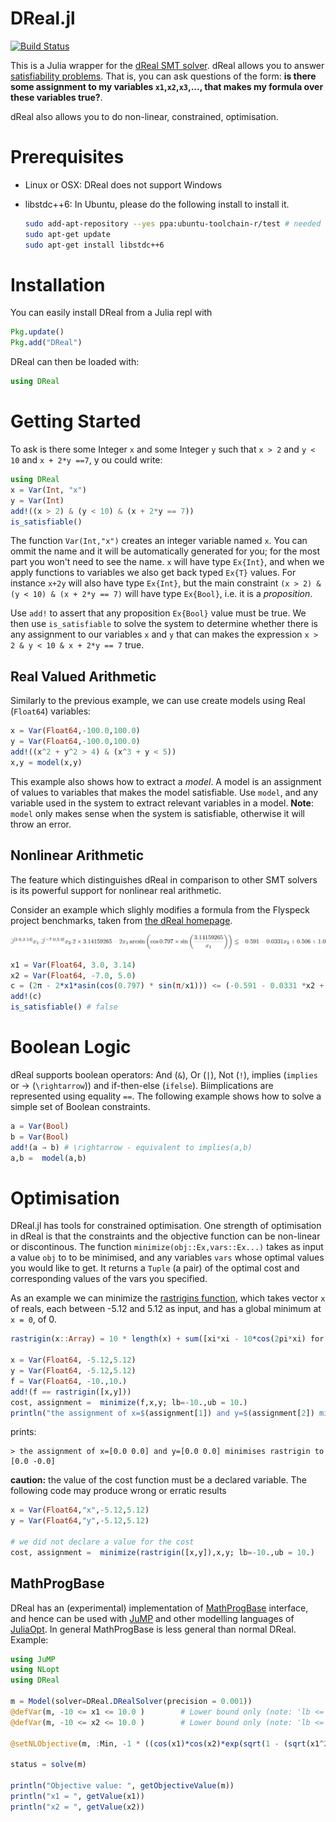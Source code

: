 # DReal.jl

[![Build Status](https://travis-ci.org/dreal/DReal.jl.svg?branch=master)](https://travis-ci.org/dreal/DReal.jl)

This is a Julia wrapper for the [dReal SMT solver](https://dreal.github.io/).
dReal allows you to answer [satisfiability problems](http://en.wikipedia.org/wiki/Satisfiability_modulo_theories).  That is, you can ask questions of the form: __is there some assignment to my variables `x1`,`x2`,`x3`,..., that makes my formula over these variables true?__.

dReal also allows you to do non-linear, constrained, optimisation.

# Prerequisites
 - Linux or OSX: DReal does not support Windows
 - libstdc++6: In Ubuntu, please do the following install to install it.

    ```bash
    sudo add-apt-repository --yes ppa:ubuntu-toolchain-r/test # needed for 12.04
    sudo apt-get update
    sudo apt-get install libstdc++6
    ```

# Installation
You can easily install DReal from a Julia repl with

```julia
Pkg.update()
Pkg.add("DReal")
```

DReal can then be loaded with:

```julia
using DReal
```

# Getting Started

To ask is there some Integer `x` and some Integer `y` such that `x > 2` and `y < 10` and `x + 2*y ==7`, y ou could write:

```julia
using DReal
x = Var(Int, "x")
y = Var(Int)
add!((x > 2) & (y < 10) & (x + 2*y == 7))
is_satisfiable()
```

The function `Var(Int,"x")` creates an integer variable named `x`.  You can ommit the name and it will be automatically generated for you; for the most part you won't need to see the name.  `x` will have type `Ex{Int}`, and when we apply functions to variables we also get back typed `Ex{T}` values.  For instance `x+2y` will also have type `Ex{Int}`, but the main constraint `(x > 2) & (y < 10) & (x + 2*y == 7)` will have type `Ex{Bool}`, i.e. it is a *proposition*.

Use `add!` to assert that any proposition `Ex{Bool}` value must be true. We then use `is_satisfiable` to solve the system to determine whether there is any assignment to our variables `x` and `y` that can makes the expression `x > 2 & y < 10 & x + 2*y == 7` true.

## Real Valued Arithmetic

Similarly to the previous example, we can use create models using Real (`Float64`) variables:

```julia
x = Var(Float64,-100.0,100.0)
y = Var(Float64,-100.0,100.0)
add!((x^2 + y^2 > 4) & (x^3 + y < 5))
x,y = model(x,y)
```

This example also shows how to extract a *model*. A model is an assignment of  values to variables that makes the model satisfiable.  Use `model`, and any variable used in the system to extract relevant variables in a model.  __Note__: `model` only makes sense when the system is satisfiable, otherwise it will throw an error.

## Nonlinear Arithmetic

The feature which distinguishes dReal in comparison to other SMT solvers is its powerful support for nonlinear real arithmetic.

Consider an example which slighly modifies a formula from the Flyspeck project benchmarks, taken from [the dReal homepage](http://dreal.github.io/).

![flyspeckimage](images/eq.png?raw=true)

```julia
x1 = Var(Float64, 3.0, 3.14)
x2 = Var(Float64, -7.0, 5.0)
c = (2π - 2*x1*asin(cos(0.797) * sin(π/x1))) <= (-0.591 - 0.0331 *x2 + 0.506 + 1.0)
add!(c)
is_satisfiable() # false
```

# Boolean Logic

dReal supports boolean operators: And (`&`), Or (`|`), Not (`!`), implies (`implies` or → (`\rightarrow`))   and if-then-else (`ifelse`).  Bi­implications are
represented using equality `==`.  The following example shows how to solve a simple set of Boolean constraints.

```julia
a = Var(Bool)
b = Var(Bool)
add!(a → b) # \rightarrow - equivalent to implies(a,b)
a,b =  model(a,b)
```

<!-- # Universal Quantification with `ForAll`

DReal has experimental support for combinations of universal and existential quantification.  A universally quantified variable is created using `ForallVar` instead of `Var`.  For example, we can use `Forall` to do a synthesize a simple function.  The following example looks for a binary function `f` in a function space (parameterised by a variable `d`) such that for all inputs `x` and `y`, f(x,y) is greater than `5.0`.

```julia
using DReal

b = ForallVar(global_context(), Float64)
c = ForallVar(global_context(), Float64)
d = Var(Float64,-10., 10.)

f(x,y) = (x + y)*d + 6

add!(f(b,c) > 5.0)
@show is_satisfiable()
@show model(d)
``` -->


# Optimisation

DReal.jl has tools for constrained optimisation.  One strength of optimisation in dReal is that the constraints and the objective function can be non-linear or discontinous.  The function `minimize(obj::Ex,vars::Ex...)` takes as input a value `obj` to to be minimised, and any variables `vars` whose optimal values you would like to get.  It returns a `Tuple` (a pair) of the optimal cost and corresponding values of the vars you specified.

As an example we can minimize the [rastrigins function](http://en.wikipedia.org/wiki/Rastrigin_function), which takes vector `x` of reals, each between -5.12 and 5.12  as input, and has a global minimum at `x = 0`, of 0.

```julia
rastrigin(x::Array) = 10 * length(x) + sum([xi*xi - 10*cos(2pi*xi) for xi in x])

x = Var(Float64, -5.12,5.12)
y = Var(Float64, -5.12,5.12)
f = Var(Float64, -10.,10.)
add!(f == rastrigin([x,y]))
cost, assignment =  minimize(f,x,y; lb=-10.,ub = 10.)
println("the assignment of x=$(assignment[1]) and y=$(assignment[2]) minimises rastrigin to $cost")
```

prints:

```
> the assignment of x=[0.0 0.0] and y=[0.0 0.0] minimises rastrigin to [0.0 -0.0]
```

__caution:__ the value of the cost function must be a declared variable.  The following code may produce wrong or erratic results

```julia
x = Var(Float64,"x",-5.12,5.12)
y = Var(Float64,"y",-5.12,5.12)

# we did not declare a value for the cost
cost, assignment =  minimize(rastrigin([x,y]),x,y; lb=-10.,ub = 10.)
```

## MathProgBase

DReal has an (experimental) implementation of [MathProgBase](https://github.com/JuliaOpt/MathProgBase.jl) interface, and hence can be used with [JuMP](https://github.com/JuliaOpt/JuMP.jl) and other modelling languages of [JuliaOpt](http://www.juliaopt.org/).  In general MathProgBase is less general than normal DReal.  Example:


```julia
using JuMP
using NLopt
using DReal

m = Model(solver=DReal.DRealSolver(precision = 0.001))
@defVar(m, -10 <= x1 <= 10.0 )        # Lower bound only (note: 'lb <= x' is not valid)
@defVar(m, -10 <= x2 <= 10.0 )        # Lower bound only (note: 'lb <= x' is not valid)

@setNLObjective(m, :Min, -1 * ((cos(x1)*cos(x2)*exp(sqrt(1 - (sqrt(x1^2 + x2^2)) / 3.141592)))^2) / 30)

status = solve(m)

println("Objective value: ", getObjectiveValue(m))
println("x1 = ", getValue(x1))
println("x2 = ", getValue(x2))
```
